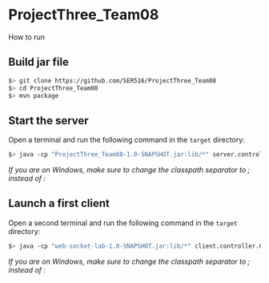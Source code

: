 # ProjectThree_Team08

How to run

## Build jar file

```bash
$> git clone https://github.com/SER516/ProjectThree_Team08
$> cd ProjectThree_Team08
$> mvn package
```

## Start the server

Open a terminal and run the following command in the `target` directory:

```bash
$> java -cp "ProjectThree_Team08-1.0-SNAPSHOT.jar:lib/*" server.controller.Server
```

_If you are on Windows, make sure to change the classpath separator to ; instead of :_

## Launch a first client

Open a second terminal and run the following command in the `target` directory:

```bash
$> java -cp "web-socket-lab-1.0-SNAPSHOT.jar:lib/*" client.controller.Client
```

_If you are on Windows, make sure to change the classpath separator to ; instead of :_


